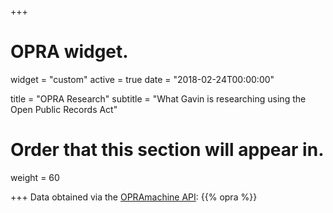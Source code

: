 +++
# OPRA widget.
widget = "custom"
active = true
date = "2018-02-24T00:00:00"

title = "OPRA Research"
subtitle = "What Gavin is researching using the Open Public Records Act"

# Order that this section will appear in.
weight = 60

+++
Data obtained via the [OPRAmachine API](https://opramachine.com/help/api):
{{% opra %}}
